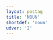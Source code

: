 ```yaml
---
layout: postag
title: 'NOUN'
shortdef: 'noun'
udver: '2'
---
```

<!-- Interlanguage links updated Pá kvě 14 11:08:21 CEST 2021 -->
